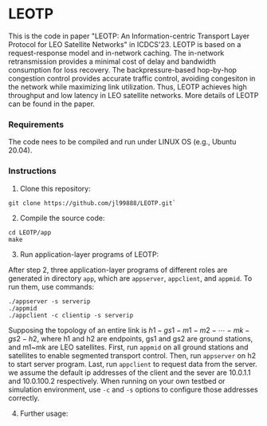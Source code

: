 # <b>LEOTP</b>
This is the code in paper "LEOTP: An Information-centric Transport Layer Protocol for LEO Satellite Networks" in ICDCS'23. LEOTP is based on a request-response model and in-network caching. The in-network retransmission provides a minimal cost of delay and bandwidth consumption for loss recovery. The backpressure-based hop-by-hop congestion control provides accurate traffic control, avoiding congesiton in the network while maximizing link utilization. Thus, LEOTP achieves high throughput and low latency in LEO satellite networks. More details of LEOTP can be found in the paper.
### <b>Requirements</b>
The code nees to be compiled and run under LINUX OS (e.g., Ubuntu 20.04).
### <b>Instructions</b>
1. Clone this repository:
````
git clone https://github.com/jl99888/LEOTP.git`
````
2. Compile the source code:
````
cd LEOTP/app
make
````
3. Run application-layer programs of LEOTP:

After step 2, three application-layer programs of different roles are generated in directory `app`, which are `appserver`, `appclient`, and `appmid`. To run them, use commands:
````
./appserver -s serverip
./appmid
./appclient -c clientip -s serverip
````
Supposing the topology of an entire link is $h1-gs1-m1-m2-\cdots-mk-gs2-h2$, where h1 and h2 are endpoints, gs1 and gs2 are ground stations, and m1~mk are LEO satellites. First, run `appmid` on all ground stations and satellites to enable segmented transport control. Then, run `appserver` on h2 to start server program. Last, run `appclient` to request data from the server. we assume the default ip addresses of the client and the sever are 10.0.1.1 and 10.0.100.2 respectively. When running on your own testbed or simulation environment, use `-c` and `-s` options to configure those addresses correctly.

4. Further usage:




